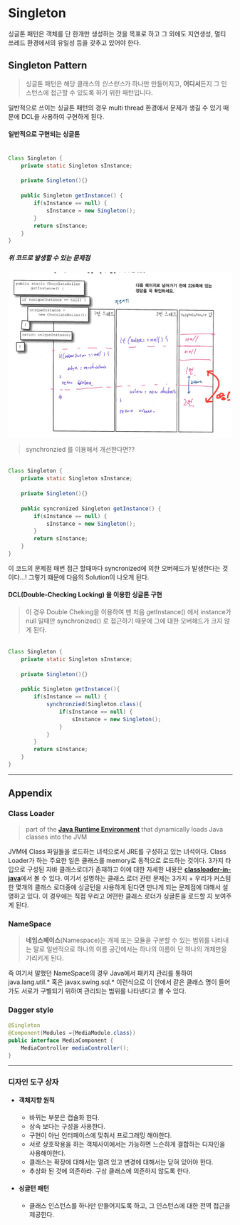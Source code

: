 # Singleton



싱글톤 패턴은 객체를 단 한개만 생성하는 것을 목표로 하고 그 외에도 지연생성, 멀티 쓰레드 환경에서의 유일성 등을 갖추고 있어야 한다.



## Singleton Pattern

> 싱글톤 패턴은 해당 클래스의 *인스턴스*가 하나만 만들어지고, **어디서**든지 그 인스턴스에 접근할 수 있도록 하기 위한 패턴입니다.  

일반적으로 쓰이는 싱글톤 패턴의 경우 multi thread 환경에서 문제가 생길 수 있기 때문에 DCL을 사용하여 구현하게 된다.



#### 일반적으로 구현되는 싱글톤 

```java

Class Singleton {
	private static Singleton sInstance; 
	
	private Singleton(){}
	
	public Singleton getInstance() {
		if(sInstance == null) {
			sInstance = new Singleton();
		}
		return sInstance;
	}
}

```



##### 위 코드로 발생할 수 있는 문제점 

![singleton_in_multi_threads](Singleton_problem_in_multi_threads.jpg)

> synchronzied 를 이용해서 개선한다면??

```java

Class Singleton {
	private static Singleton sInstance; 
	
	private Singleton(){}
	
	public syncronized Singleton getInstance() {
		if(sInstance == null) {
			sInstance = new Singleton();
		}
		return sInstance;
	}
}
```

 이 코드의 문제점 매번 접근 할때마다 syncronized에 의한 오버헤드가 발생한다는 것이다...! 그렇기 떄문에 다음의 Solution이 나오게 된다.



#### DCL(Double-Checking Locking) 을 이용한 싱글톤 구현

> 이 경우 Double Cheking을 이용하여 맨 처음 getInstance() 에서 instance가 null 일때만 synchronized() 로 접근하기 때문에 그에 대한 오버헤드가 크지 않게 된다. 

```java

Class Singleton {
	private static Singleton sInstance;

	private Singleton(){}

	public Singleton getInstance(){
		if(sInstance == null) {
			synchronzied(Singleton.class){
				if(sInstance == null) {
					sInstance = new Singleton();
				}
			}	
		}
		return sInstance;
	}
}
```

---

## Appendix

### Class Loader

> part of the [**Java Runtime Environment**](https://www.geeksforgeeks.org/differences-jdk-jre-jvm/) that dynamically loads Java classes into the JVM

JVM에 Class 파일들을 로드하는 녀석으로서 JRE를 구성하고 있는 녀석이다. Class Loader가 하는 주요한 일은 클래스를 memory로 동적으로 로드하는 것이다.  3가지 타입으로 구성된 자바 클래스로더가 존재하고 이에 대한 자세한 내용은 [**classloader-in-java**](https://www.geeksforgeeks.org/classloader-in-java/)에서 볼 수 있다. 여기서 설명하는 클래스 로더 관련 문제는 3가지 + 우리가 커스텀한 몇개의 클래스 로더중에 싱글턴을 사용하게 된다면 만나게 되는 문제점에 대해서 설명하고 있다. 이 경우에는 직접 우리고 어떤한 클래스 로더가 싱글톤을 로드할 지 보여주게 된다.

### NameSpace

> **네임스페이스**(Namespace)는 개체 또는 모듈을 구분할 수 있는 범위를 나타내는 말로 일반적으로 하나의 이름 공간에서는 하나의 이름이 단 하나의 개체만을 가리키게 된다.

즉 여기서 말했던 NameSpace의 경우 Java에서 패키지 관리를 통하여 java.lang.util.* 혹은 javax.swing.sql.* 이런식으로 이 안에서 같은 클래스 명이 들어가도 서로가 구별되기 위하여 관리되는 범위를 나타낸다고 볼 수 있다.



### Dagger style

```java
@Singleton
@Component(Modules ={MediaModule.class})
public interface MediaComponent {
    MediaController mediaController();
}
```



---

### 디자인 도구 상자

* #### 객체지향 원칙

  * 바뀌는 부분은 캡슐화 한다.
  * 상속 보다는 구성을 사용한다.
  * 구현이 아닌 인터페이스에 맞춰서 프로그래밍 해야한다.
  * 서로 상호작용을 하는 객체사이에서는 가능하면 느슨하게 결합하는 디자인을 사용해야한다.
  * 클래스는 확장에 대해서는 열려 있고 변경에 대해서는 닫혀 있어야 한다.
  * 추상화 된 것에 의존하라. 구상 클래스에 의존하지 않도록 한다.

* #### 싱글턴 패턴

  * 클래스 인스턴스를 하나만 만들어지도록 하고, 그 인스턴스에 대한 전역 접근을 제공한다.